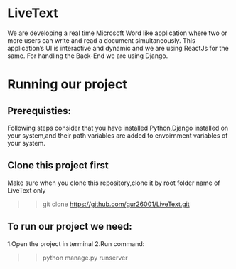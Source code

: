 # LiveText
We are developing a real time Microsoft Word like application where two or more users can write and read a document simultaneously. This application’s UI is interactive and dynamic and we are using ReactJs for the same. For handling the Back-End we are using  Django.


# Running our project
## Prerequisties:
Following steps consider that you have installed Python,Django installed on your system,and their path variables are added to envoirnment variables of your system.

## Clone this project first
Make sure when you clone this repository,clone it by root folder name of LiveText only
   >>git clone https://github.com/gur26001/LiveText.git
## To run our project we need:
1.Open the project in terminal
2.Run command:
   >>python manage.py runserver
